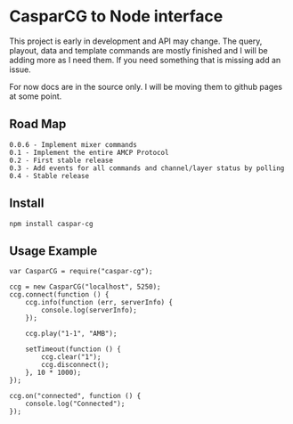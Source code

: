 # CasparCG to Node interface

This project is early in development and API may change. The query, playout, data and template commands are mostly finished and I will be adding more as I need them. If you need something that is missing add an issue.

For now docs are in the source only. I will be moving them to github pages at some point.

## Road Map
	0.0.6 - Implement mixer commands
	0.1 - Implement the entire AMCP Protocol
	0.2 - First stable release
	0.3 - Add events for all commands and channel/layer status by polling
	0.4 - Stable release

## Install

	npm install caspar-cg

## Usage Example

	var CasparCG = require("caspar-cg");

	ccg = new CasparCG("localhost", 5250);
	ccg.connect(function () {
		ccg.info(function (err, serverInfo) {
			console.log(serverInfo);
		});

		ccg.play("1-1", "AMB");

		setTimeout(function () {
			ccg.clear("1");
			ccg.disconnect();
		}, 10 * 1000);
	});

	ccg.on("connected", function () {
		console.log("Connected");
	});
